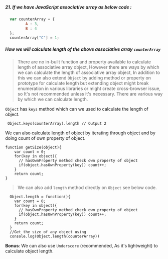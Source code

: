 ##### 21. If we have JavaScript associative array as below code : 

```javascript
  var counterArray = {
  		 A : 3,
  		 B : 4
  };
  counterArray["C"] = 1;
```
##### How we will calculate length of the above associative array `counterArray` 

> There are no in-built function and property available to calculate length of associative array object, However there are ways by which we can calculate the length of associative array object, In addition to this we can also extend `Object` by adding method or property on prototype for calculate length but extending object might break enumeration in various libraries or might create cross-browser issue, so It's not recommended unless it's necessary. There are various way by which we can calculate length.

`Object` has `keys` method which can we used to calculate the length of object.

``` 
 Object.keys(counterArray).length // Output 2 
```
We can also calculate length of object by iterating through object and by doing count of own property of object.  

```
function getSize(object){
	var count = 0;
	for(key in object){
	  // hasOwnProperty method check own property of object
	  if(object.hasOwnProperty(key)) count++;
	}
	return count;
}
```
> We can also add `length` method directly on `Object` see below code.

```
  Object.length = function(){
  	var count = 0;
	for(key in object){
	  // hasOwnProperty method check own property of object
	  if(object.hasOwnProperty(key)) count++;
	}
	return count;
  }
  //Get the size of any object using
  console.log(Object.length(counterArray))
```
**Bonus**: We can also use `Underscore` (recommended, As it's lightweight) to calculate object length.

 







